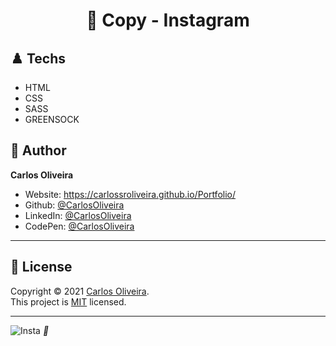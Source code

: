 <h1 align="center"> 🏴󠁧󠁢󠁥󠁮󠁧󠁿 Copy - Instagram</h1>


## ♟️ Techs 

* HTML
* CSS
* SASS
* GREENSOCK

## 👤 Author

**Carlos Oliveira**

* Website:  https://carlossroliveira.github.io/Portfolio/
* Github:   [@CarlosOliveira](https://github.com/carlossroliveira)
* LinkedIn: [@CarlosOliveira](https://www.linkedin.com/in/carlos-oliveira-ab93941a1/)
* CodePen:  [@CarlosOliveira](https://codepen.io/carlosjs)

---

## 📝 License

Copyright © 2021 [Carlos Oliveira](https://github.com/carlossroliveira).<br />
This project is [MIT](https://github.com/carlossroliveira/screenboard/blob/master/LICENSE) licensed.

***
![Insta](https://user-images.githubusercontent.com/63623377/109427602-da264900-79d1-11eb-8e06-399669e18f71.gif)
_🖤_
